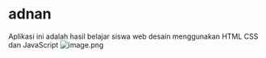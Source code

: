 # adnan

Aplikasi ini adalah hasil belajar siswa web desain menggunakan HTML CSS dan JavaScript
![image.png](https://user-images.githubusercontent.com/80561209/223929553-49538b46-87f2-4f4d-8149-1e46dbd6423a.png)

